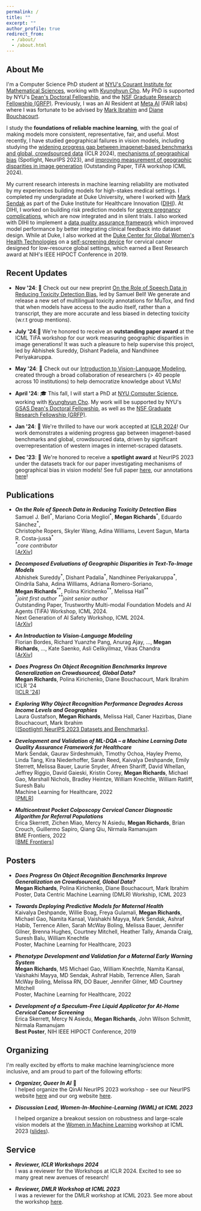 ```yaml
---
permalink: /
title: ""
excerpt: ""
author_profile: true
redirect_from: 
  - /about/
  - /about.html
---
```


## About Me
I'm a Computer Science PhD student at [NYU's Courant Institute for Mathematical Sciences](https://cims.nyu.edu/dynamic/), working with [Kyunghyun Cho](https://kyunghyuncho.me/). My PhD is supported by NYU's [Dean's Doctoral Fellowship](https://gsas.nyu.edu/admissions/financial-aid/diversity-and-access-funding-programs.html), and the [NSF Graduate Research Fellowship (GRFP)](https://www.nsfgrfp.org/). Previously, I was an AI Resident at [Meta AI](https://ai.meta.com/research/) (FAIR labs) where I was fortunate to be advised by [Mark Ibrahim](https://scholar.google.com/citations?hl=en&user=AqYyoCMAAAAJ&view_op=list_works&sortby=pubdate) and [Diane Bouchacourt](https://dianebouchacourt.github.io/).   

I study the **foundations of reliable machine learning**, with the goal of making models more consistent, representative, fair, and useful. Most recently, I have studied geographical failures in vision models, including studying the [widening progress gap between imagenet-based benchmarks and global, crowdsourced data](https://arxiv.org/abs/2307.13136) (ICLR 2024), [mechanisms of geographical bias](https://arxiv.org/abs/2304.05391) (Spotlight, NeurIPS 2023), and [improving measurement of geographic disparities in image generation](https://arxiv.org/abs/2406.11988) (Outstanding Paper, TiFA workshop ICML 2024).

My current research interests in machine learning reliability are motivated by my experiences building models for high-stakes medical settings. I completed my undergradate at Duke University, where I worked with [Mark Sendak](https://scholar.google.com/citations?user=U0kHK8wAAAAJ&hl=en&oi=ao) as part of the Duke Institute for Healthcare Innovation ([DIHI](https://dihi.org/projects/)). At DIHI, I worked on building risk prediction models for [severe pregnancy complications](https://static1.squarespace.com/static/59d5ac1780bd5ef9c396eda6/t/62eb0bc60a2601399afdfecf/1659571143037/108+MEWS_Abstract.pdf), which are now integrated and in silent trials. I also worked with DIHI to implement a [data quality assurance framework](https://proceedings.mlr.press/v182/sendak22a.html) which improved model performance by better integrating clinical feedback into dataset design. While at Duke, I also worked at the [Duke Center for Global Women's Health Technologies](https://www.dukegwht.org/) on a [self-screening device](https://spj.science.org/doi/full/10.34133/2022/9823184?adobe_mc=MCMID%3D14000684186094648760814905405683999528%7CMCORGID%3D242B6472541199F70A4C98A6%2540AdobeOrg%7CTS%3D1696809600) for cervical cancer designed for low-resource global settings, which earned a Best Research award at NIH's IEEE HIPOCT Conference in 2019. 

## Recent Updates
- **Nov '24**: 📝 Check out our new preprint [On the Role of Speech Data in Reducing Toxicity Detection Bias](https://arxiv.org/abs/2411.08135), led by Samuel Bell! We generate and release a new set of multilingual toxicity annotations for MuTox, and find that when models have access to the audio itself, rather than a transcript, they are more accurate and less biased in detecting toxicity (w.r.t group mentions).  
  
- **July '24**:🎊 We're honored to receive an **outstanding paper award** at the ICML TiFA workshop for our work measuring geographic disparities in image generations! It was such a pleasure to help supervise this project, led by Abhishek Sureddy, Dishant Padelia, and Nandhinee Periyakaruppa. 

- **May '24**: 📝 Check out our [Introduction to Vision-Language Modeling](https://arxiv.org/abs/2405.17247), created through a broad collaboration of researchers (> 40 people across 10 institutions) to help democratize knowledge about VLMs! 

- **April '24**: 🎓 This fall, I will start a PhD at [NYU Computer Science](https://cs.nyu.edu/home/index.html), working with [Kyunghyun Cho](https://kyunghyuncho.me/). My work will be supported by NYU's [GSAS Dean's Doctoral Fellowship](https://gsas.nyu.edu/admissions/financial-aid/diversity-and-access-funding-programs.html), as well as the [NSF Graduate Research Fellowship (GRFP)](https://www.nsfgrfp.org/). 

- **Jan '24**: 📝 We're thrilled to have our work accepted at [ICLR 2024](https://iclr.cc/Conferences/2024/CallForPapers)! Our work demonstrates a widening progress gap between imagenet-based benchmarks and global, crowdsourced data, driven by significant overrepresentation of western images in internet-scraped datasets.    
  
- **Dec '23**: 🎊 We're honored to receive a **spotlight award** at NeurIPS 2023 under the datasets track for our paper investigating mechanisms of geographical bias in vision models! See full paper [here](https://arxiv.org/abs/2304.05391), our annotations [here](https://dollarstreetfactors.metademolab.com/?at=-24%2C40.67%2C2.5)!  


## Publications
- **_On the Role of Speech Data in Reducing Toxicity Detection Bias_** \
   Samuel J. Bell<sup>\*</sup>, Mariano Coria Megliol<sup>\*</sup>, **Megan Richards**<sup>\*</sup>, Eduardo Sánchez<sup>\*</sup>, \
  Christophe Ropers, Skyler Wang, Adina Williams, Levent Sagun, Marta R. Costa-jussà<sup>\*</sup> \
  _<sup>\*</sup>core contributor_ \
    [[ArXiv](https://arxiv.org/abs/2411.08135)]
  
- **_Decomposed Evaluations of Geographic Disparities in Text-To-Image Models_** \
   Abhishek Sureddy<sup>\*</sup>, Dishant Padalia<sup>\*</sup>, Nandhinee Periyakaruppa<sup>\*</sup>, Oindrila Saha, Adina Williams, Adriana Romero-Soriano, \
  **Megan Richards**<sup>\*\*</sup>, Polina Kirichenko<sup>\*\*</sup>, Melissa Hall<sup>\*\*</sup> \
   <sup>\*</sup>_joint first author_   _<sup>\*\*</sup>joint senior author_ \
  Outstanding Paper, Trustworthy Multi-modal Foundation Models and AI Agents (TiFA) Workshop, ICML 2024. \
  Next Generation of AI Safety Workshop, ICML 2024. \
    [[ArXiv](https://arxiv.org/abs/2406.11988)]
  
- **_An Introduction to Vision-Language Modeling_** \
    Florian Bordes, Richard Yuanzhe Pang, Anurag Ajay, ..., **Megan Richards**, ..., Kate Saenko, Asli Celikyilmaz, Vikas Chandra \
    [[ArXiv](https://arxiv.org/abs/2405.17247)]
  
- **_Does Progress On Object Recognition Benchmarks Improve Generalization on Crowdsourced, Global Data?_** \
    **Megan Richards**, Polina Kirichenko, Diane Bouchacourt, Mark Ibrahim \
    ICLR '24 \
    [[ICLR '24](https://openreview.net/forum?id=rhaQbS3K3R)]

- **_Exploring Why Object Recognition Performance Degrades Across Income Levels and Geographies_** \
    Laura Gustafson, **Megan Richards**, Melissa Hall, Caner Hazirbas, Diane Bouchacourt, Mark Ibrahim \
    [[(Spotlight) NeurIPS 2023 Datasets and Benchmarks](https://arxiv.org/abs/2304.05391)]. 

- **_Development and Validation of ML-DQA – a Machine Learning Data Quality Assurance Framework for Healthcare_** \
    Mark Sendak, Gaurav Sirdeshmukh, Timothy Ochoa, Hayley Premo, Linda Tang, Kira Niederhoffer, Sarah Reed, Kaivalya Deshpande, Emily Sterrett, Melissa Bauer, Laurie Snyder, Afreen Shariff, David Whellan, Jeffrey Riggio, David Gaieski, Kristin Corey, **Megan Richards**, Michael Gao, Marshall Nichols, Bradley Heintze, William Knechtle, William Ratliff, Suresh Balu \
  Machine Learning for Healthcare, 2022 \
    [[PMLR]( https://proceedings.mlr.press/v182/sendak22a.html)]
 
- **_Multicontrast Pocket Colposcopy Cervical Cancer Diagnostic Algorithm for Referral Populations_** \
    Erica Skerrett, Zichen Miao, Mercy N Asiedu, **Megan Richards**, Brian Crouch, Guillermo Sapiro, Qiang Qiu, Nirmala Ramanujam \
    BME Frontiers, 2022 \
    [[BME Frontiers](https://downloads.spj.sciencemag.org/bmef/2022/9823184.pdf)]
  
## Posters

- **_Does Progress On Object Recognition Benchmarks Improve Generalization on Crowdsourced, Global Data?_** \
    **Megan Richards**, Polina Kirichenko, Diane Bouchacourt, Mark Ibrahim \
    Poster, Data Centric Machine Learning (DMLR) Workship, ICML 2023 

- **_Towards Deploying Predictive Models for Maternal Health_** \
    Kaivalya Deshpande, Willie Boag, Freya Gulamali, **Megan Richards**, Michael Gao, Namita Kansal, Vaishakhi Mayya, Mark Sendak, Ashraf Habib, Terrence Allen, Sarah McWay Boling, Melissa Bauer, Jennifer Gilner, Brenna Hughes, Courtney Mitchell, Heather Tally, Amanda Craig, Suresh Balu, William Knechtle \
    Poster, Machine Learning for Healthcare, 2023 
  
- **_Phenotype Development and Validation for a Maternal Early Warning System_** \
    **Megan Richards**, MS Michael Gao, William Knechtle, Namita Kansal, Vaishakhi Mayya, MD Sendak, Ashraf Habib, Terrence Allen, Sarah McWay Boling, Melissa RN, DO Bauer, Jennifer Gilner, MD Courtney Mitchell \
    Poster, Machine Learning for Healthcare, 2022 

- **_Development of a Speculum-Free Liquid Applicator for At-Home Cervical Cancer Screening_** \
    Erica Skerrett, Mercy N Asiedu, **Megan Richards**, John Wilson Schmitt, Nirmala Ramanujam \
    **Best Poster**, NIH IEEE HIPOCT Conference, 2019 

## Organizing 
I'm really excited by efforts to make machine learning/science more inclusive, and am proud to part of the following efforts: 

- **_Organizer, Queer In AI_** 🌈 \
I helped organize the QinAI NeurIPS 2023 workshop - see our NeurIPS website [here](https://www.queerinai.com/neurips-2023) and our org website [here](https://www.queerinai.com/).


- **_Discussion Lead, Women-In-Machine-Learning (WiML) at ICML 2023_** <img src="https://github.com/meganrichards3/meganrichards3.github.io/assets/31023715/dcaa9b14-911f-4c5b-a11a-c786256e35b1" width="25" height="12.5">
 \
I helped organize a breakout session on robustness and large-scale vision models at the [Women in Machine Learning](https://sites.google.com/wimlworkshop.org/wiml-unworkshop-2023/home?authuser=0) workshop at ICML 2023 ([slides](https://drive.google.com/file/d/19do6FdisYV5OFY26jH-nvbB9CihDAcBg/view?usp=sharing)). 

## Service 
- **_Reviewer, ICLR Workshops 2024_** \
  I was a reviewer for the Workshops at ICLR 2024. Excited to see so many great new avenues of research!
  
- **_Reviewer, DMLR Workshop at ICML 2023_** \
  I was a reviewer for the DMLR workshop at ICML 2023. See more about the workshop [here](https://dmlr.ai/). 
